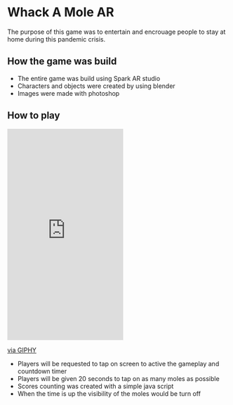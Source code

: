# Whack A Mole AR
The purpose of this game was to entertain and encrouage people to stay at home during this pandemic crisis.
## How the game was build
 - The entire game was build using Spark AR studio
 - Characters and objects were created by using blender
 - Images were made with photoshop
 ## How to play
 
<iframe src="https://giphy.com/embed/TFIbx2avCzUsjH1nCW" width="264" height="480" frameBorder="0" class="giphy-embed" allowFullScreen></iframe><p><a href="https://giphy.com/gifs/TFIbx2avCzUsjH1nCW">via GIPHY</a></p>
 
 - Players will be requested to tap on screen to active the gameplay and countdown timer
 - Players will be given 20 seconds to tap on as many moles as possible
 - Scores counting was created with a simple java script
 - When the time is up the visibility of the moles would be turn off
 
